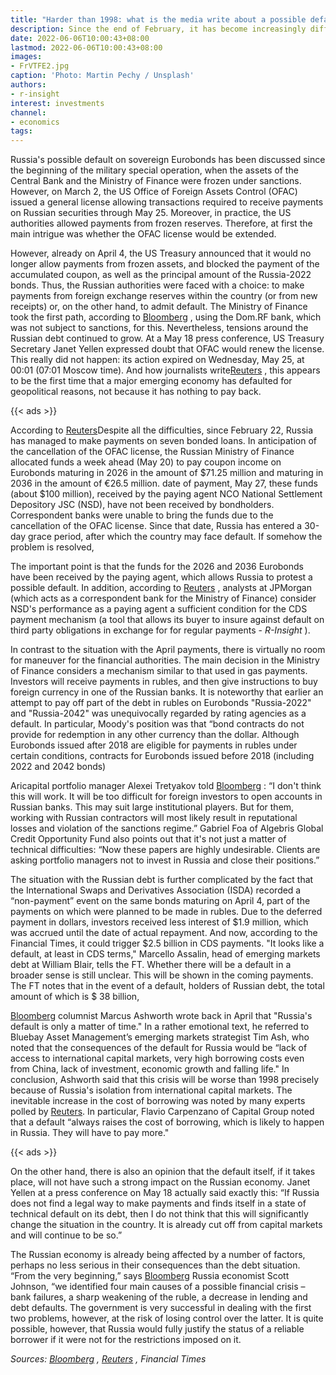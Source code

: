 ```yaml
---
title: "Harder than 1998: what is the media write about a possible default of Russia"
description: Since the end of February, it has become increasingly difficult for Russia to service its debt. The reason for the default for the first time may not be a lack of funds, but a geopolitical confrontation. Here are the forecasts on this subject given by Bloomberg, Financial Times and other foreign media.
date: 2022-06-06T10:00:43+08:00
lastmod: 2022-06-06T10:00:43+08:00
images:
- FrVTFE2.jpg
caption: 'Photo: Martin Pechy / Unsplash'
authors:
- r-insight
interest: investments
channel: 
- economics
tags: 
---
```


Russia's possible default on sovereign Eurobonds has been discussed since the beginning of the military special operation, when the assets of the Central Bank and the Ministry of Finance were frozen under sanctions. However, on March 2, the US Office of Foreign Assets Control (OFAC) issued a general license allowing transactions required to receive payments on Russian securities through May 25. Moreover, in practice, the US authorities allowed payments from frozen reserves. Therefore, at first the main intrigue was whether the OFAC license would be extended.

However, already on April 4, the US Treasury announced that it would no longer allow payments from frozen assets, and blocked the payment of the accumulated coupon, as well as the principal amount of the Russia-2022 bonds. Thus, the Russian authorities were faced with a choice: to make payments from foreign exchange reserves within the country (or from new receipts) or, on the other hand, to admit default. The Ministry of Finance took the first path, according to [Bloomberg](http://www.bloomberg.com/) , using the Dom.RF bank, which was not subject to sanctions, for this. Nevertheless, tensions around the Russian debt continued to grow. At a May 18 press conference, US Treasury Secretary Janet Yellen expressed doubt that OFAC would renew the license. This really did not happen: its action expired on Wednesday, May 25, at 00:01 (07:01 Moscow time). And how journalists write[Reuters](http://www.reuters.com/) , this appears to be the first time that a major emerging economy has defaulted for geopolitical reasons, not because it has nothing to pay back.

{{< ads >}}

According to [Reuters](http://www.reuters.com/)Despite all the difficulties, since February 22, Russia has managed to make payments on seven bonded loans. In anticipation of the cancellation of the OFAC license, the Russian Ministry of Finance allocated funds a week ahead (May 20) to pay coupon income on Eurobonds maturing in 2026 in the amount of $71.25 million and maturing in 2036 in the amount of €26.5 million. date of payment, May 27, these funds (about $100 million), received by the paying agent NCO National Settlement Depository JSC (NSD), have not been received by bondholders. Correspondent banks were unable to bring the funds due to the cancellation of the OFAC license. Since that date, Russia has entered a 30-day grace period, after which the country may face default. If somehow the problem is resolved,

The important point is that the funds for the 2026 and 2036 Eurobonds have been received by the paying agent, which allows Russia to protest a possible default. In addition, according to [Reuters](http://www.reuters.com/) , analysts at JPMorgan (which acts as a correspondent bank for the Ministry of Finance) consider NSD's performance as a paying agent a sufficient condition for the CDS payment mechanism (a tool that allows its buyer to insure against default on third party obligations in exchange for for regular payments - _R-Insight_ ).

In contrast to the situation with the April payments, there is virtually no room for maneuver for the financial authorities. The main decision in the Ministry of Finance considers a mechanism similar to that used in gas payments. Investors will receive payments in rubles, and then give instructions to buy foreign currency in one of the Russian banks. It is noteworthy that earlier an attempt to pay off part of the debt in rubles on Eurobonds "Russia-2022" and "Russia-2042" was unequivocally regarded by rating agencies as a default. In particular, Moody's position was that “bond contracts do not provide for redemption in any other currency than the dollar. Although Eurobonds issued after 2018 are eligible for payments in rubles under certain conditions, contracts for Eurobonds issued before 2018 (including 2022 and 2042 bonds)

Aricapital portfolio manager Alexei Tretyakov told [Bloomberg](http://www.bloomberg.com/) : “I don't think this will work. It will be too difficult for foreign investors to open accounts in Russian banks. This may suit large institutional players. But for them, working with Russian contractors will most likely result in reputational losses and violation of the sanctions regime.” Gabriel Foa of Algebris Global Credit Opportunity Fund also points out that it's not just a matter of technical difficulties: “Now these papers are highly undesirable. Clients are asking portfolio managers not to invest in Russia and close their positions.”

The situation with the Russian debt is further complicated by the fact that the International Swaps and Derivatives Association (ISDA) recorded a “non-payment” event on the same bonds maturing on April 4, part of the payments on which were planned to be made in rubles. Due to the deferred payment in dollars, investors received less interest of $1.9 million, which was accrued until the date of actual repayment. And now, according to the Financial Times, it could trigger $2.5 billion in CDS payments. "It looks like a default, at least in CDS terms," ​​Marcello Assalin, head of emerging markets debt at William Blair, tells the FT. Whether there will be a default in a broader sense is still unclear. This will be shown in the coming payments. The FT notes that in the event of a default, holders of Russian debt, the total amount of which is $ 38 billion,

[Bloomberg](http://www.bloomberg.com/) columnist Marcus Ashworth wrote back in April that "Russia's default is only a matter of time." In a rather emotional text, he referred to Bluebay Asset Management’s emerging markets strategist Tim Ash, who noted that the consequences of the default for Russia would be “lack of access to international capital markets, very high borrowing costs even from China, lack of investment, economic growth and falling life." In conclusion, Ashworth said that this crisis will be worse than 1998 precisely because of Russia's isolation from international capital markets. The inevitable increase in the cost of borrowing was noted by many experts polled by [Reuters](http://www.reuters.com/). In particular, Flavio Carpenzano of Capital Group noted that a default “always raises the cost of borrowing, which is likely to happen in Russia. They will have to pay more."

{{< ads >}}

On the other hand, there is also an opinion that the default itself, if it takes place, will not have such a strong impact on the Russian economy. Janet Yellen at a press conference on May 18 actually said exactly this: “If Russia does not find a legal way to make payments and finds itself in a state of technical default on its debt, then I do not think that this will significantly change the situation in the country. It is already cut off from capital markets and will continue to be so.”

The Russian economy is already being affected by a number of factors, perhaps no less serious in their consequences than the debt situation. “From the very beginning,” says [Bloomberg](http://www.bloomberg.com/) Russia economist Scott Johnson, “we identified four main causes of a possible financial crisis – bank failures, a sharp weakening of the ruble, a decrease in lending and debt defaults. The government is very successful in dealing with the first two problems, however, at the risk of losing control over the latter. It is quite possible, however, that Russia would fully justify the status of a reliable borrower if it were not for the restrictions imposed on it.

_Sources: [Bloomberg](http://www.bloomberg.com/) , [Reuters](http://www.reuters.com/) , Financial Times_